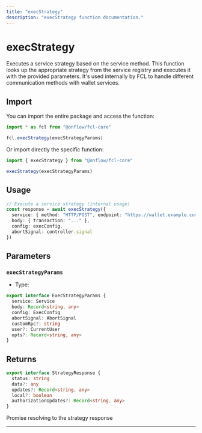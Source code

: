 ```yaml
---
title: "execStrategy"
description: "execStrategy function documentation."
---
```


<!-- THIS DOCUMENT IS AUTO-GENERATED FROM [onflow/fcl-core/src/fcl-core.ts](https://github.com/onflow/fcl-js/tree/master/packages/fcl-core/src/fcl-core.ts). DO NOT EDIT MANUALLY -->

# execStrategy

Executes a service strategy based on the service method. This function looks up the
appropriate strategy from the service registry and executes it with the provided parameters.
It's used internally by FCL to handle different communication methods with wallet services.

## Import

You can import the entire package and access the function:

```typescript
import * as fcl from "@onflow/fcl-core"

fcl.execStrategy(execStrategyParams)
```

Or import directly the specific function:

```typescript
import { execStrategy } from "@onflow/fcl-core"

execStrategy(execStrategyParams)
```

## Usage

```typescript
// Execute a service strategy (internal usage)
const response = await execStrategy({
  service: { method: "HTTP/POST", endpoint: "https://wallet.example.com/authz" },
  body: { transaction: "..." },
  config: execConfig,
  abortSignal: controller.signal
})
```

## Parameters

### `execStrategyParams` 


- Type: 
```typescript
export interface ExecStrategyParams {
  service: Service
  body: Record<string, any>
  config: ExecConfig
  abortSignal: AbortSignal
  customRpc?: string
  user?: CurrentUser
  opts?: Record<string, any>
}
```


## Returns

```typescript
export interface StrategyResponse {
  status: string
  data?: any
  updates?: Record<string, any>
  local?: boolean
  authorizationUpdates?: Record<string, any>
}
```


Promise resolving to the strategy response

---